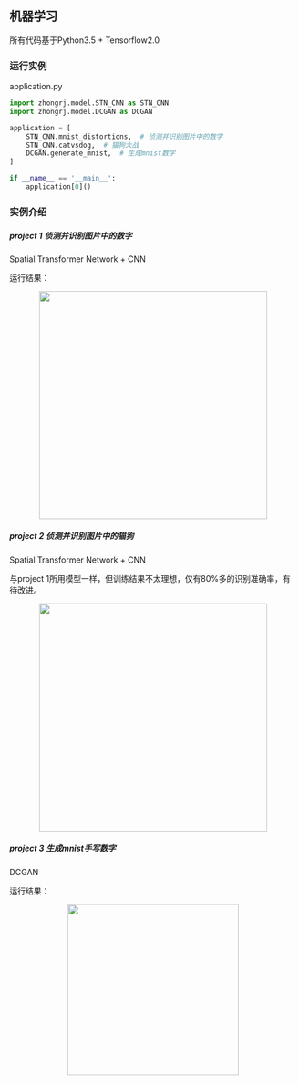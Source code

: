 ## 机器学习

所有代码基于Python3.5 + Tensorflow2.0



### 运行实例
application.py
```python
import zhongrj.model.STN_CNN as STN_CNN
import zhongrj.model.DCGAN as DCGAN

application = [
    STN_CNN.mnist_distortions,  # 侦测并识别图片中的数字
    STN_CNN.catvsdog,  # 猫狗大战
    DCGAN.generate_mnist,  # 生成mnist数字
]

if __name__ == '__main__':
    application[0]()
```



### 实例介绍
##### project 1 侦测并识别图片中的数字

Spatial Transformer Network + CNN

运行结果：

<div align="center">
  <img width="400px" src="https://github.com/zrj19931211/resource/blob/master/image/stn_cnn_mnist_distortions_sample.gif"><br>
</div>

##### project 2 侦测并识别图片中的猫狗

Spatial Transformer Network + CNN

与project 1所用模型一样，但训练结果不太理想，仅有80%多的识别准确率，有待改进。
<div align="center">
  <img width="400px" src="https://github.com/zrj19931211/resource/blob/master/image/stn_cnn_catvsdog_sample.png"><br>
</div>



##### project 3 生成mnist手写数字

DCGAN

运行结果：

<div align="center">
  <img width="300px" src="https://github.com/zrj19931211/resource/blob/master/image/generate_mnist_sample.gif"><br>
</div>